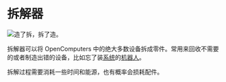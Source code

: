 # 拆解器

![造了拆，拆了造。](oredict:oc:disassembler)

拆解器可以将 OpenComputers 中的绝大多数设备拆成零件。常用来回收不需要的或者制造出错的设备，比如忘了装[系统](../general/openOS.md)的[机器人](robot.md)。

拆解过程需要消耗一些时间和能源，也有概率会损耗配件。
